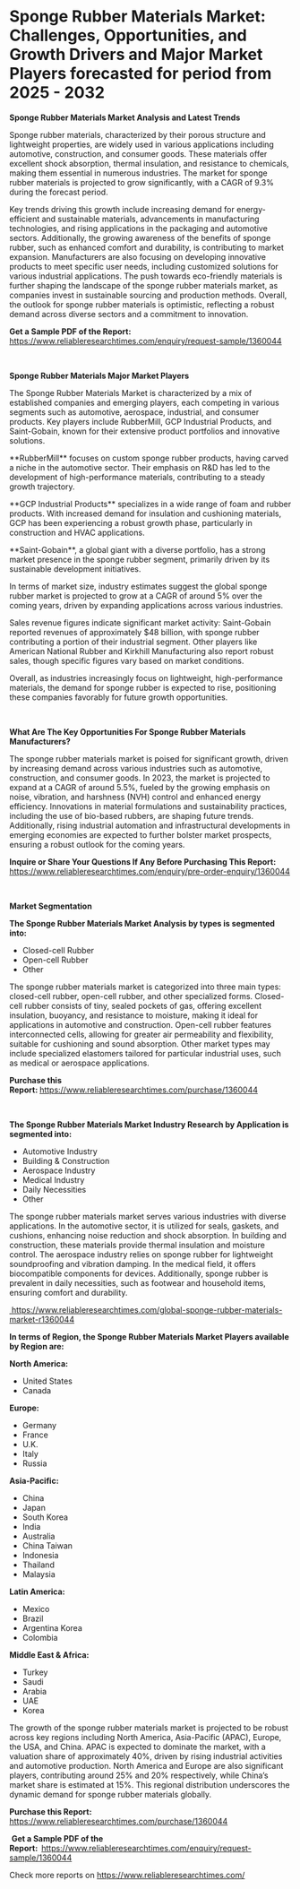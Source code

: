 <p><h1>Sponge Rubber Materials Market: Challenges, Opportunities, and Growth Drivers and Major Market Players forecasted for period from 2025 - 2032</h1></p><p><strong>Sponge Rubber Materials Market Analysis and Latest Trends</strong></p>
<p><p>Sponge rubber materials, characterized by their porous structure and lightweight properties, are widely used in various applications including automotive, construction, and consumer goods. These materials offer excellent shock absorption, thermal insulation, and resistance to chemicals, making them essential in numerous industries. The market for sponge rubber materials is projected to grow significantly, with a CAGR of 9.3% during the forecast period. </p><p>Key trends driving this growth include increasing demand for energy-efficient and sustainable materials, advancements in manufacturing technologies, and rising applications in the packaging and automotive sectors. Additionally, the growing awareness of the benefits of sponge rubber, such as enhanced comfort and durability, is contributing to market expansion. Manufacturers are also focusing on developing innovative products to meet specific user needs, including customized solutions for various industrial applications. The push towards eco-friendly materials is further shaping the landscape of the sponge rubber materials market, as companies invest in sustainable sourcing and production methods. Overall, the outlook for sponge rubber materials is optimistic, reflecting a robust demand across diverse sectors and a commitment to innovation.</p></p>
<p><strong>Get a Sample PDF of the Report:&nbsp;</strong> <a href="https://www.reliableresearchtimes.com/enquiry/request-sample/1360044?utm_campaign=2997&utm_medium=2&utm_source=Github&utm_content=ia&utm_term=22032025&utm_id=sponge-rubber-materials">https://www.reliableresearchtimes.com/enquiry/request-sample/1360044</a></p>
<p>&nbsp;</p>
<p><strong>Sponge Rubber Materials Major Market Players</strong></p>
<p><p>The Sponge Rubber Materials Market is characterized by a mix of established companies and emerging players, each competing in various segments such as automotive, aerospace, industrial, and consumer products. Key players include RubberMill, GCP Industrial Products, and Saint-Gobain, known for their extensive product portfolios and innovative solutions.</p><p>**RubberMill** focuses on custom sponge rubber products, having carved a niche in the automotive sector. Their emphasis on R&D has led to the development of high-performance materials, contributing to a steady growth trajectory.</p><p>**GCP Industrial Products** specializes in a wide range of foam and rubber products. With increased demand for insulation and cushioning materials, GCP has been experiencing a robust growth phase, particularly in construction and HVAC applications.</p><p>**Saint-Gobain**, a global giant with a diverse portfolio, has a strong market presence in the sponge rubber segment, primarily driven by its sustainable development initiatives.</p><p>In terms of market size, industry estimates suggest the global sponge rubber market is projected to grow at a CAGR of around 5% over the coming years, driven by expanding applications across various industries.</p><p>Sales revenue figures indicate significant market activity: Saint-Gobain reported revenues of approximately $48 billion, with sponge rubber contributing a portion of their industrial segment. Other players like American National Rubber and Kirkhill Manufacturing also report robust sales, though specific figures vary based on market conditions.</p><p>Overall, as industries increasingly focus on lightweight, high-performance materials, the demand for sponge rubber is expected to rise, positioning these companies favorably for future growth opportunities.</p></p>
<p>&nbsp;</p>
<p><strong>What Are The Key Opportunities For Sponge Rubber Materials Manufacturers?</strong></p>
<p><p>The sponge rubber materials market is poised for significant growth, driven by increasing demand across various industries such as automotive, construction, and consumer goods. In 2023, the market is projected to expand at a CAGR of around 5.5%, fueled by the growing emphasis on noise, vibration, and harshness (NVH) control and enhanced energy efficiency. Innovations in material formulations and sustainability practices, including the use of bio-based rubbers, are shaping future trends. Additionally, rising industrial automation and infrastructural developments in emerging economies are expected to further bolster market prospects, ensuring a robust outlook for the coming years.</p></p>
<p><strong>Inquire or Share Your Questions If Any Before Purchasing This Report:</strong> <a href="https://www.reliableresearchtimes.com/enquiry/pre-order-enquiry/1360044?utm_campaign=2997&utm_medium=2&utm_source=Github&utm_content=ia&utm_term=22032025&utm_id=sponge-rubber-materials">https://www.reliableresearchtimes.com/enquiry/pre-order-enquiry/1360044</a></p>
<p>&nbsp;</p>
<p><strong>Market Segmentation</strong></p>
<p><strong>The Sponge Rubber Materials Market Analysis by types is segmented into:</strong></p>
<p><ul><li>Closed-cell Rubber</li><li>Open-cell Rubber</li><li>Other</li></ul></p>
<p><p>The sponge rubber materials market is categorized into three main types: closed-cell rubber, open-cell rubber, and other specialized forms. Closed-cell rubber consists of tiny, sealed pockets of gas, offering excellent insulation, buoyancy, and resistance to moisture, making it ideal for applications in automotive and construction. Open-cell rubber features interconnected cells, allowing for greater air permeability and flexibility, suitable for cushioning and sound absorption. Other market types may include specialized elastomers tailored for particular industrial uses, such as medical or aerospace applications.</p></p>
<p><strong>Purchase this Report:&nbsp;</strong><a href="https://www.reliableresearchtimes.com/purchase/1360044?utm_campaign=2997&utm_medium=2&utm_source=Github&utm_content=ia&utm_term=22032025&utm_id=sponge-rubber-materials">https://www.reliableresearchtimes.com/purchase/1360044</a></p>
<p>&nbsp;</p>
<p><strong>The Sponge Rubber Materials Market Industry Research by Application is segmented into:</strong></p>
<p><ul><li>Automotive Industry</li><li>Building & Construction</li><li>Aerospace Industry</li><li>Medical Industry</li><li>Daily Necessities</li><li>Other</li></ul></p>
<p><p>The sponge rubber materials market serves various industries with diverse applications. In the automotive sector, it is utilized for seals, gaskets, and cushions, enhancing noise reduction and shock absorption. In building and construction, these materials provide thermal insulation and moisture control. The aerospace industry relies on sponge rubber for lightweight soundproofing and vibration damping. In the medical field, it offers biocompatible components for devices. Additionally, sponge rubber is prevalent in daily necessities, such as footwear and household items, ensuring comfort and durability.</p></p>
<p><a href="https://www.reliableresearchtimes.com/global-sponge-rubber-materials-market-r1360044?utm_campaign=2997&utm_medium=2&utm_source=Github&utm_content=ia&utm_term=22032025&utm_id=sponge-rubber-materials">&nbsp;https://www.reliableresearchtimes.com/global-sponge-rubber-materials-market-r1360044</a></p>
<p><strong>In terms of Region, the Sponge Rubber Materials Market Players available by Region are:</strong></p>
<p>
    <p> <strong> North America: </strong>
        <ul>
            <li>United States</li>
            <li>Canada</li>
        </ul>
        </p> 
    <p> <strong> Europe: </strong>
        <ul>
            <li>Germany</li>
            <li>France</li>
            <li>U.K.</li>
            <li>Italy</li>
            <li>Russia</li>
        </ul>
        </p> 
    <p> <strong> Asia-Pacific: </strong>
        <ul>
            <li>China</li>
            <li>Japan</li>
            <li>South Korea</li>
            <li>India</li>
            <li>Australia</li>
            <li>China Taiwan</li>
            <li>Indonesia</li>
            <li>Thailand</li>
            <li>Malaysia</li>
        </ul>
        </p> 
    <p> <strong> Latin America: </strong>
        <ul>
            <li>Mexico</li>
            <li>Brazil</li>
            <li>Argentina Korea</li>
            <li>Colombia</li>
        </ul>
        </p> 
    <p> <strong> Middle East & Africa: </strong>
        <ul>
            <li>Turkey</li>
            <li>Saudi</li>
            <li>Arabia</li>
            <li>UAE</li>
            <li>Korea</li>
        </ul>
    </p>
    </p>
<p><p>The growth of the sponge rubber materials market is projected to be robust across key regions including North America, Asia-Pacific (APAC), Europe, the USA, and China. APAC is expected to dominate the market, with a valuation share of approximately 40%, driven by rising industrial activities and automotive production. North America and Europe are also significant players, contributing around 25% and 20% respectively, while China’s market share is estimated at 15%. This regional distribution underscores the dynamic demand for sponge rubber materials globally.</p></p>
<p><strong>Purchase this Report: </strong><a href="https://www.reliableresearchtimes.com/purchase/1360044?utm_campaign=2997&utm_medium=2&utm_source=Github&utm_content=ia&utm_term=22032025&utm_id=sponge-rubber-materials">https://www.reliableresearchtimes.com/purchase/1360044</a></p>
<p>&nbsp;<strong>Get a Sample PDF of the Report:&nbsp;&nbsp;</strong><a href="https://www.reliableresearchtimes.com/enquiry/request-sample/1360044?utm_campaign=2997&utm_medium=2&utm_source=Github&utm_content=ia&utm_term=22032025&utm_id=sponge-rubber-materials">https://www.reliableresearchtimes.com/enquiry/request-sample/1360044</a></p>
<p><strong></strong></p>
<p>Check more reports on <a href="https://www.reliableresearchtimes.com/?utm_campaign=2997&utm_medium=2&utm_source=Github&utm_content=ia&utm_term=22032025&utm_id=sponge-rubber-materials">https://www.reliableresearchtimes.com/</a></p>